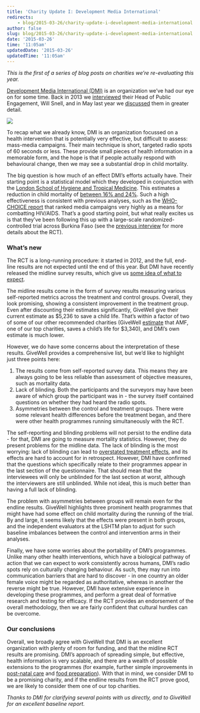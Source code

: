 ```yaml
---
title: 'Charity Update I: Development Media International'
redirects:
    - blog/2015-03-26/charity-update-i-development-media-international
author: false
slug: blog/2015-03-26/charity-update-i-development-media-international
date: '2015-03-26'
time: '11:05am'
updatedDate: '2015-03-26'
updatedTime: '11:05am'
---
```

_This is the first of a series of blog posts on charities we’re re-evaluating this year._

[Development Media International (DMI)](http://www.developmentmedia.net/) is an organization we’ve had our eye on for some time. Back in 2013 we [interviewed](https://www.givingwhatwecan.org/blog/2013-10-08/%E2%80%98real-world-evaluations%E2%80%99-%E2%80%93-randomising-on-a-national-scale) their Head of Public Engagement, Will Snell, and in May last year we [discussed](https://www.givingwhatwecan.org/blog/2014-05-27/first-glance-development-media-international) them in greater detail.

![](http://www.developmentmedia.net/sites/developmentmedia.net/files/whywedoit.jpg)

To recap what we already know, DMI is an organization focussed on a health intervention that is potentially very effective, but difficult to assess: mass-media campaigns. Their main technique is short, targeted radio spots of 60 seconds or less. These provide small pieces of health information in a memorable form, and the hope is that if people actually respond with behavioural change, then we may see a substantial drop in child mortality.

The big question is how much of an effect DMI’s efforts actually have. Their starting point is a statistical model which they developed in conjunction with the [London School of Hygiene and Tropical Medicine](http://www.lshtm.ac.uk/). This estimates a reduction in child mortality of [between 16% and 24%](http://www.thelancet.com/journals/lancet/article/PIIS0140-6736%2814%2961649-4/fulltext). Such a high effectiveness is consistent with previous analyses, such as the [WHO-CHOICE report](http://www.who.int/choice/results/hiv_afre/en/) that ranked media campaigns very highly as a means for combatting HIV/AIDS. That’s a good starting point, but what really excites us is that they’ve been following this up with a large-scale randomized-controlled trial across Burkina Faso (see the [previous interview](https://www.givingwhatwecan.org/blog/2013-10-08/%E2%80%98real-world-evaluations%E2%80%99-%E2%80%93-randomising-on-a-national-scale) for more details about the RCT).

### What’s new

The RCT is a long-running procedure: it started in 2012, and the full, end-line results are not expected until the end of this year. But DMI have recently released the midline survey results, which give us [some idea of what to expect](http://www.givewell.org/international/top-charities/DMI).

The midline results come in the form of survey results measuring various self-reported metrics across the treatment and control groups. Overall, they look promising, showing a consistent improvement in the treatment group. Even after discounting their estimates significantly, GiveWell give their current estimate as $5,236 to save a child life. That’s within a factor of two of some of our other recommended charities (GiveWell [estimate](http://www.givewell.org/international/top-charities/AMF) that AMF, one of our top charities, saves a child’s life for $3,340), and DMI’s own estimate is much lower.

However, we do have some concerns about the interpretation of these results. GiveWell provides a comprehensive list, but we’d like to highlight just three points here:

1.  The results come from self-reported survey data. This means they are always going to be less reliable than assessment of objective measures, such as mortality data.
2.  Lack of blinding. Both the participants and the surveyors may have been aware of which group the participant was in - the survey itself contained questions on whether they had heard the radio spots.
3.  Asymmetries between the control and treatment groups. There were some relevant health differences before the treatment began, and there were other health programmes running simultaneously with the RCT.

The self-reporting and blinding problems will not persist to the endline data - for that, DMI are going to measure mortality statistics. However, they do present problems for the midline data. The lack of blinding is the most worrying: lack of blinding can lead to [overstated treatment effects](http://www.bmj.com/content/321/7259/504), and its effects are hard to account for in retrospect. However, DMI have confirmed that the questions which specifically relate to their programmes appear in the last section of the questionnaire. That should mean that the interviewees will only be unblinded for the last section at worst, although the interviewers are still unblinded. While not ideal, this is much better than having a full lack of blinding.

The problem with asymmetries between groups will remain even for the endline results. GiveWell highlights three prominent health programmes that might have had some effect on child mortality during the running of the trial. By and large, it seems likely that the effects were present in both groups, and the independent evaluators at the LSHTM plan to adjust for such baseline imbalances between the control and intervention arms in their analyses.

Finally, we have some worries about the portability of DMI’s programmes. Unlike many other health interventions, which have a biological pathway of action that we can expect to work consistently across humans, DMI’s radio spots rely on culturally changing behaviour. As such, they may run into communication barriers that are hard to discover - in one country an older female voice might be regarded as authoritative, whereas in another the reverse might be true. However, DMI have extensive experience in developing these programmes, and perform a great deal of formative research and testing for efficacy. If the RCT provides an endorsement of the overall methodology, then we are fairly confident that cultural hurdles can be overcome.

### Our conclusions

Overall, we broadly agree with GiveWell that DMI is an excellent organization with plenty of room for funding, and that the midline RCT results are promising. DMI’s approach of spreading simple, but effective, health information is very scalable, and there are a wealth of possible extensions to the programmes (for example, further simple improvements in [post-natal care](http://www.who.int/elena/titles/cord_clamping/en/) and [food preparation](http://www.academicjournals.org/journal/AJFS/article-abstract/6C3811143141)). With that in mind, we consider DMI to be a promising charity, and if the endline results from the RCT prove good, we are likely to consider them one of our top charities.

_Thanks to DMI for clarifying several points with us directly, and to GiveWell for an excellent baseline report._